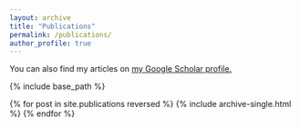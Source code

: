 ```yaml
---
layout: archive
title: "Publications"
permalink: /publications/
author_profile: true
---
```



You can also find my articles on <u><a href="{{author.googlescholar}}">my Google Scholar profile</a>.</u>



{% include base_path %}

{% for post in site.publications reversed %}
  {% include archive-single.html %}
{% endfor %}
